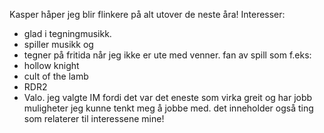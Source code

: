 Kasper 
håper jeg blir flinkere på alt utover de neste åra!
Interesser: 
- glad i tegningmusikk. 
- spiller musikk og 
- tegner på fritida når jeg ikke er ute med venner. 
fan av spill som f.eks: 
- hollow knight 
- cult of the lamb 
- RDR2 
- Valo.
jeg valgte IM fordi det var det eneste som virka greit og har jobb muligheter jeg kunne tenkt meg å jobbe med. det inneholder også ting som relaterer til interessene mine!